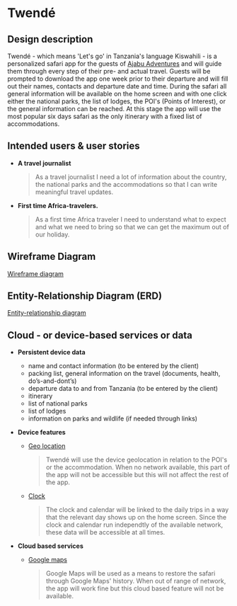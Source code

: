 # Twendé

## Design description

Twendé - which means 'Let's go' in Tanzania's language Kiswahili - is a personalized safari app
for the guests of [Ajabu Adventures](https://ajabu-adventures.com/) and will guide them through 
every step of their pre- and actual travel.
Guests will be prompted to download the app one week prior to their departure and will fill out 
their names, contacts and departure date and time.
During the safari all general information will be available on the home screen and with one click
either the national parks, the list of lodges, the POI's (Points of Interest), or the general
information can be reached.
At this stage the app will use the most popular six days safari as the only itinerary with a fixed 
list of accommodations. 

## Intended users & user stories

   * **A travel journalist**
        >  As a travel journalist I need a lot of information about the country, the national parks 
           and the accommodations so that I can write meaningful travel updates.  
        
   * **First time Africa-travelers.**
        > As a first time Africa traveler I need to understand what to expect and what we need to 
          bring so that we can get the maximum out of our holiday.

        
## Wireframe Diagram      
        
   [Wireframe diagram](wireframe.md)
     
## Entity-Relationship Diagram (ERD)

   [Entity-relationship diagram](erd.md)
     
## Cloud - or device-based services or data

   * **Persistent device data**
        * name and contact information (to be entered by the client)
        * packing list, general information on the travel (documents, health, do’s-and-dont’s)
        * departure data to and from Tanzania (to be entered by the client)
        * itinerary
        * list of national parks
        * list of lodges
        * information on parks and wildlife (if needed through links) 
        
   * **Device features**
        * [Geo location](https://developer.android.com/training/location)
            > Twendé will use the device geolocation in relation to the POI's or the accommodation. 
            > When no network available, this part of the app will not be accessible but this will
            > not affect the rest of the app.
        * [Clock](https://developer.android.com/reference/android/os/SystemClock)
            > The clock and calendar will be linked to the daily trips in a way that the relevant
            > day shows up on the home screen. Since the clock and calendar run independtly of the
            > available network, these data will be accessible at all times. 
       
   * **Cloud based services**
        * [Google maps](https://developers.google.com/maps/documentation/android-sdk/intro)
            > Google Maps will be used as a means to restore the safari through Google Maps' 
            > history. When out of range of network, the app will work fine but this cloud based
            > feature will not be available.
    
    